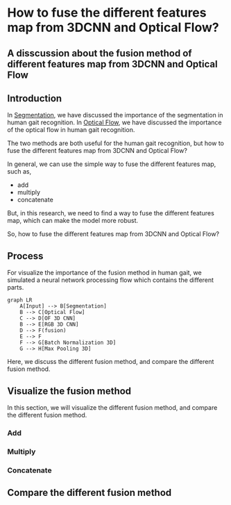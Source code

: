 How to fuse the different features map from 3DCNN and Optical Flow?
===

A disscussion about the fusion method of different features map from 3DCNN and Optical Flow
---

## Introduction

In [Segmentation](./segmentation.md), we have discussed the importance of the segmentation in human gait recognition.
In [Optical Flow](./optical_flow.md), we have discussed the importance of the optical flow in human gait recognition.

The two methods are both useful for the human gait recognition, but how to fuse the different features map from 3DCNN and Optical Flow?

In general, we can use the simple way to fuse the different features map, such as,

- add 
- multiply
- concatenate

But, in this research, we need to find a way to fuse the different features map, which can make the model more robust.

So, how to fuse the different features map from 3DCNN and Optical Flow?

## Process

For visualize the importance of the fusion method in human gait, we simulated a neural network processing flow which contains the different parts.

```mermaid
graph LR
    A[Input] --> B[Segmentation]
    B --> C[Optical Flow]
    C --> D[OF 3D CNN]
    B --> E[RGB 3D CNN]
    D --> F(fusion)
    E --> F
    F --> G[Batch Normalization 3D]
    G --> H[Max Pooling 3D]
```

Here, we discuss the different fusion method, and compare the different fusion method.

## Visualize the fusion method

In this section, we will visualize the different fusion method, and compare the different fusion method.

### Add

### Multiply

### Concatenate

## Compare the different fusion method
